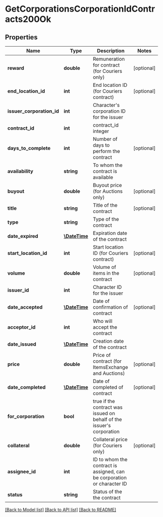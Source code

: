 # GetCorporationsCorporationIdContracts200Ok

## Properties
Name | Type | Description | Notes
------------ | ------------- | ------------- | -------------
**reward** | **double** | Remuneration for contract (for Couriers only) | [optional] 
**end_location_id** | **int** | End location ID (for Couriers contract) | [optional] 
**issuer_corporation_id** | **int** | Character&#39;s corporation ID for the issuer | 
**contract_id** | **int** | contract_id integer | 
**days_to_complete** | **int** | Number of days to perform the contract | [optional] 
**availability** | **string** | To whom the contract is available | 
**buyout** | **double** | Buyout price (for Auctions only) | [optional] 
**title** | **string** | Title of the contract | [optional] 
**type** | **string** | Type of the contract | 
**date_expired** | [**\DateTime**](\DateTime.md) | Expiration date of the contract | 
**start_location_id** | **int** | Start location ID (for Couriers contract) | [optional] 
**volume** | **double** | Volume of items in the contract | [optional] 
**issuer_id** | **int** | Character ID for the issuer | 
**date_accepted** | [**\DateTime**](\DateTime.md) | Date of confirmation of contract | [optional] 
**acceptor_id** | **int** | Who will accept the contract | 
**date_issued** | [**\DateTime**](\DateTime.md) | Сreation date of the contract | 
**price** | **double** | Price of contract (for ItemsExchange and Auctions) | [optional] 
**date_completed** | [**\DateTime**](\DateTime.md) | Date of completed of contract | [optional] 
**for_corporation** | **bool** | true if the contract was issued on behalf of the issuer&#39;s corporation | 
**collateral** | **double** | Collateral price (for Couriers only) | [optional] 
**assignee_id** | **int** | ID to whom the contract is assigned, can be corporation or character ID | 
**status** | **string** | Status of the the contract | 

[[Back to Model list]](../README.md#documentation-for-models) [[Back to API list]](../README.md#documentation-for-api-endpoints) [[Back to README]](../README.md)


